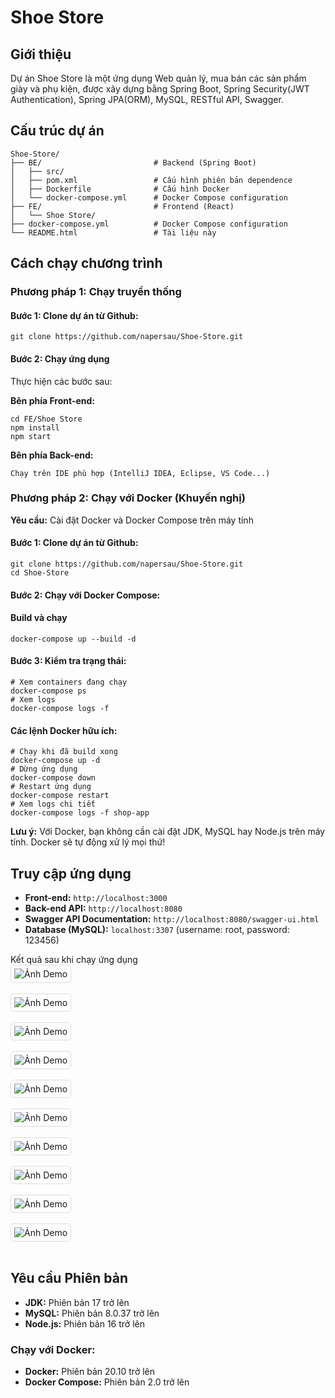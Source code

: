 <!DOCTYPE html>
<html lang="vi">
<head>
    <meta charset="UTF-8">
    <meta name="viewport" content="width=device-width, initial-scale=1.0">
</head>
<body>
    <h1>Shoe Store</h1>
    <div class="section">
        <h2>Giới thiệu</h2>
        <p>Dự án Shoe Store là một ứng dụng Web quản lý, mua bán các sản phẩm giày và phụ kiện, được xây dựng bằng Spring Boot, Spring Security(JWT Authentication), Spring JPA(ORM), MySQL, RESTful API, Swagger.</p>
                <div class="section">
        <h2>Cấu trúc dự án</h2>
        <pre><code>Shoe-Store/
├── BE/                         # Backend (Spring Boot)
│   ├── src/                    
│   ├── pom.xml                 # Cấu hình phiên bản dependence
│   ├── Dockerfile              # Cấu hình Docker
│   └── docker-compose.yml      # Docker Compose configuration
├── FE/                         # Frontend (React)
│   └── Shoe Store/
├── docker-compose.yml          # Docker Compose configuration
└── README.html                 # Tài liệu này</code></pre>
    </div>
    <div class="section">
        <h2>Cách chạy chương trình</h2>
        <h3>Phương pháp 1: Chạy truyền thống</h3>
        <h4>Bước 1: Clone dự án từ Github:</h4>
        <pre><code>git clone https://github.com/napersau/Shoe-Store.git</code></pre>
        <h4>Bước 2: Chạy ứng dụng</h4>
        <p>Thực hiện các bước sau:</p>
        <p><strong>Bên phía Front-end:</strong></p>
        <pre><code>cd FE/Shoe Store
npm install
npm start</code></pre>
        <p><strong>Bên phía Back-end:</strong></p>
        <pre><code>Chạy trên IDE phù hợp (IntelliJ IDEA, Eclipse, VS Code...)</code></pre>
        <h3>Phương pháp 2: Chạy với Docker (Khuyến nghị)</h3>
        <p><strong>Yêu cầu:</strong> Cài đặt Docker và Docker Compose trên máy tính</p>
        <h4>Bước 1: Clone dự án từ Github:</h4>
        <pre><code>git clone https://github.com/napersau/Shoe-Store.git
cd Shoe-Store</code></pre>  
        <h4>Bước 2: Chạy với Docker Compose:</h4>
        <h4>Build và chạy</h4>
        <pre><code>docker-compose up --build -d</pre></code>  
        <h4>Bước 3: Kiểm tra trạng thái:</h4>
        <pre><code># Xem containers đang chạy
docker-compose ps
# Xem logs
docker-compose logs -f</code></pre>     
        <h4>Các lệnh Docker hữu ích:</h4>
        <pre><code># Chạy khi đã build xong
docker-compose up -d
# Dừng ứng dụng
docker-compose down
# Restart ứng dụng
docker-compose restart
# Xem logs chi tiết
docker-compose logs -f shop-app</code></pre>
        <p><strong>Lưu ý:</strong> Với Docker, bạn không cần cài đặt JDK, MySQL hay Node.js trên máy tính. Docker sẽ tự động xử lý mọi thứ!</p>
    </div>
    <div class="section">
        <h2>Truy cập ứng dụng</h2>
        <ul>
            <li><strong>Front-end:</strong> <code>http://localhost:3000</code></li>
            <li><strong>Back-end API:</strong> <code>http://localhost:8080</code></li>
            <li><strong>Swagger API Documentation:</strong> <code>http://localhost:8080/swagger-ui.html</code></li>
            <li><strong>Database (MySQL):</strong> <code>localhost:3307</code> (username: root, password: 123456)</li>
        </ul>
    </div>
    <div>Kết quả sau khi chạy ứng dụng</div>
        <img src="https://github.com/napersau/Shoe-Store/blob/main/FE/Shoe%20Store/public/logo/1.png" alt="Ảnh Demo" style="max-width:100%; height:auto; border:1px solid #ddd; border-radius:5px; padding:5px;"> 
        <br></br>
        <img src="https://github.com/napersau/Shoe-Store/blob/main/FE/Shoe%20Store/public/logo/2.png" alt="Ảnh Demo" style="max-width:100%; height:auto; border:1px solid #ddd; border-radius:5px; padding:5px;"> 
        <br></br>
        <img src="https://github.com/napersau/Shoe-Store/blob/main/FE/Shoe%20Store/public/logo/3.png" alt="Ảnh Demo" style="max-width:100%; height:auto; border:1px solid #ddd; border-radius:5px; padding:5px;"> 
        <br></br>
        <img src="https://github.com/napersau/Shoe-Store/blob/main/FE/Shoe%20Store/public/logo/4.png" alt="Ảnh Demo" style="max-width:100%; height:auto; border:1px solid #ddd; border-radius:5px; padding:5px;"> 
        <br></br>
        <img src="https://github.com/napersau/Shoe-Store/blob/main/FE/Shoe%20Store/public/logo/5.png" alt="Ảnh Demo" style="max-width:100%; height:auto; border:1px solid #ddd; border-radius:5px; padding:5px;"> 
        <br></br>
        <img src="https://github.com/napersau/Shoe-Store/blob/main/FE/Shoe%20Store/public/logo/6.png" alt="Ảnh Demo" style="max-width:100%; height:auto; border:1px solid #ddd; border-radius:5px; padding:5px;"> 
        <br></br>
        <img src="https://github.com/napersau/Shoe-Store/blob/main/FE/Shoe%20Store/public/logo/7.png" alt="Ảnh Demo" style="max-width:100%; height:auto; border:1px solid #ddd; border-radius:5px; padding:5px;">
        <br></br>
        <img src="https://github.com/napersau/Shoe-Store/blob/main/FE/Shoe%20Store/public/logo/8.png" alt="Ảnh Demo" style="max-width:100%; height:auto; border:1px solid #ddd; border-radius:5px; padding:5px;"> 
        <br></br>
        <img src="https://github.com/napersau/Shoe-Store/blob/main/FE/Shoe%20Store/public/logo/9.png" alt="Ảnh Demo" style="max-width:100%; height:auto; border:1px solid #ddd; border-radius:5px; padding:5px;"> 
        <br></br>
        <img src="https://github.com/napersau/Shoe-Store/blob/main/FE/Shoe%20Store/public/logo/10.png" alt="Ảnh Demo" style="max-width:100%; height:auto; border:1px solid #ddd; border-radius:5px; padding:5px;">  
        <br></br>
    </div>
    <div class="section">
        <h2>Yêu cầu Phiên bản</h2> 
        <ul>
            <li><strong>JDK:</strong> Phiên bản 17 trở lên</li>
            <li><strong>MySQL:</strong> Phiên bản 8.0.37 trở lên</li>
            <li><strong>Node.js:</strong> Phiên bản 16 trở lên</li>
        </ul>
        <h3>Chạy với Docker:</h3>
        <ul>
            <li><strong>Docker:</strong> Phiên bản 20.10 trở lên</li>
            <li><strong>Docker Compose:</strong> Phiên bản 2.0 trở lên</li>
        </ul>
    </div>
</body>
</html>